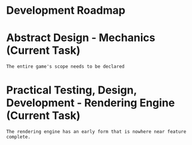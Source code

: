 # Development Roadmap

# Abstract Design - Mechanics (Current Task)

    The entire game's scope needs to be declared

# Practical Testing, Design, Development - Rendering Engine (Current Task)

    The rendering engine has an early form that is nowhere near feature complete.